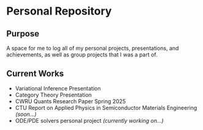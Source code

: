 # Personal Repository

## Purpose

A space for me to log all of my personal projects, presentations, and achievements, as well as group projects that I was a part of.

## Current Works

- Variational Inference Presentation  
- Category Theory Presentation  
- CWRU Quants Research Paper Spring 2025  
- CTU Report on Applied Physics in Semiconductor Materials Engineering *(soon...)*
- ODE/PDE solvers personal project *(currently working on...)*


